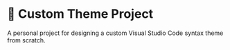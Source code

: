 # 🎨 Custom Theme Project

A personal project for designing a custom Visual Studio Code syntax theme from scratch.
